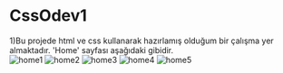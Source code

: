 # CssOdev1
 1)Bu projede html ve css kullanarak hazırlamış olduğum bir çalışma yer almaktadır. 'Home' sayfası aşağıdaki gibidir.
 <br>
 ![home1](https://github.com/Dilan-Mazlum/CssOdev1/assets/73706556/958c6ec3-87b5-4102-8540-026d8a9d2fd3)
 ![home2](https://github.com/Dilan-Mazlum/CssOdev1/assets/73706556/9645b359-64fe-4eba-9679-df03933661cc)
![home3](https://github.com/Dilan-Mazlum/CssOdev1/assets/73706556/5716d930-58cc-42dd-afdd-f5321b852e61)
![home4](https://github.com/Dilan-Mazlum/CssOdev1/assets/73706556/429233d2-4a79-44f4-b008-4fb20cb454cb)
![home5](https://github.com/Dilan-Mazlum/CssOdev1/assets/73706556/402231a9-acc4-4840-a616-ffdb7092f1ad)




 
